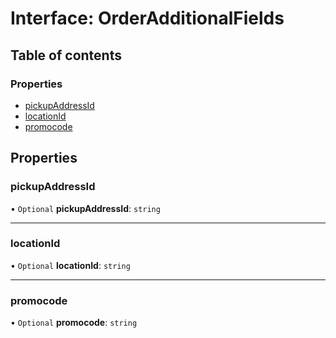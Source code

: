 # Interface: OrderAdditionalFields

## Table of contents

### Properties

- [pickupAddressId](OrderAdditionalFields.md#pickupaddressid)
- [locationId](OrderAdditionalFields.md#locationid)
- [promocode](OrderAdditionalFields.md#promocode)

## Properties

### pickupAddressId

• `Optional` **pickupAddressId**: `string`

___

### locationId

• `Optional` **locationId**: `string`

___

### promocode

• `Optional` **promocode**: `string`
